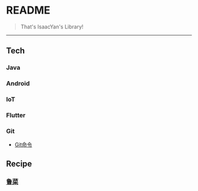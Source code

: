 # README

> That's IsaacYan's Library!

---

## Tech

### Java

### Android

### IoT

### Flutter 

### Git
* [Git命令](/git/git-command.md)

## Recipe

### [鲁菜](/recipe/lucai.md)
